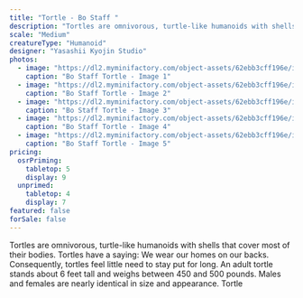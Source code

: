```yaml
---
title: "Tortle - Bo Staff "
description: "Tortles are omnivorous, turtle-like humanoids with shells that cover most of their bodies. Tortles have a saying: We wear our homes on our backs. Consequently, tortles feel little need to stay put for long. An adult tortle stands about 6 feet tall and weighs between 450 and 500 pounds. Males and females are nearly identical in size and appearance. Tortle"
scale: "Medium"
creatureType: "Humanoid"
designer: "Yasashii Kyojin Studio"
photos:
  - image: "https://dl2.myminifactory.com/object-assets/62ebb3cff196e/images/720X720-tortle-02-ps.jpg"
    caption: "Bo Staff Tortle - Image 1"
  - image: "https://dl2.myminifactory.com/object-assets/62ebb3cff196e/images/720X720-tortles-donnie-back.jpg"
    caption: "Bo Staff Tortle - Image 2"
  - image: "https://dl2.myminifactory.com/object-assets/62ebb3cff196e/images/720X720-tortles-donnie-2.jpg"
    caption: "Bo Staff Tortle - Image 3"
  - image: "https://dl2.myminifactory.com/object-assets/62ebb3cff196e/images/720X720-tortles-donnie-3.jpg"
    caption: "Bo Staff Tortle - Image 4"
  - image: "https://dl2.myminifactory.com/object-assets/62ebb3cff196e/images/720X720-tortle-02b.jpg"
    caption: "Bo Staff Tortle - Image 5"
pricing:
  osrPriming:
    tabletop: 5
    display: 9
  unprimed:
    tabletop: 4
    display: 7
featured: false
forSale: false
---
```


Tortles are omnivorous, turtle-like humanoids with shells that cover most of their bodies. Tortles have a saying: We wear our homes on our backs. Consequently, tortles feel little need to stay put for long. An adult tortle stands about 6 feet tall and weighs between 450 and 500 pounds. Males and females are nearly identical in size and appearance. Tortle